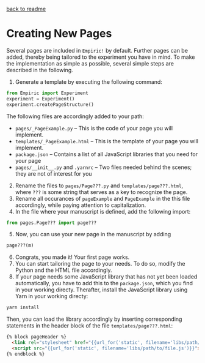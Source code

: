 [back to readme](../../../)

# Creating New Pages

Several pages are included in `Empiric!` by default.  Further pages can be added, thereby being tailored to the experiment you have in mind.  To make the implementation as simple as possible, several simple steps are described in the following.

1. Generate a template by executing the following command:
```python
from Empiric import Experiment
experiment = Experiment()
experiment.createPageStructure()
```
The following files are accordingly added to your path:
* `pages/_PageExample.py` – This is the code of your page you will implement.
* `templates/_PageExample.html` – This is the template of your page you will implement.
* `package.json` – Contains a list of all JavaScript libraries that you need for your page
* `pages/__init__.py` and `.yarnrc` – Two files needed behind the scenes; they are not of interest for you
2. Rename the files to `pages/Page???.py` and `templates/page???.html`, where `???` is some string that serves as a key to recognize the page.
3. Rename all occurances of `pageExample` and `PageExample` in the this file accordingly, while paying attention to capitalization.
4. In the file where your manuscript is defined, add the following import:
```python
from pages.Page??? import page???
```
5. Now, you can use your new page in the manuscript by adding
```python
page???(m)
```
6. Congrats, you made it!  Your first page works.
7. You can start tailoring the page to your needs.  To do so, modify the Python and the HTML file accordingly.
8. If your page needs some JavaScript library that has not yet been loaded automatically, you have to add this to the `package.json`, which you find in your working directy.  Therafter, install the JavaScript library using Yarn in your working directy:
```bash
yarn install
```
Then, you can load the library accordingly by inserting corresponding statements in the header block of the file `templates/page???.html`:
```html
{% block pageHeader %}
  <link rel="stylesheet" href="{{url_for('static', filename='libs/path/to/file.css')}}"/>
  <script src="{{url_for('static', filename='libs/path/to/file.js')}}"></script>
{% endblock %}
``` 

